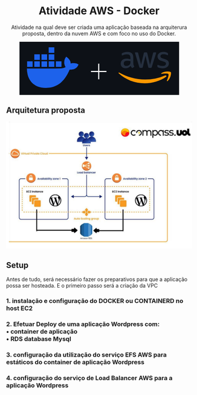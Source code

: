 <h1 style="text-align: center">Atividade AWS - Docker</h1>

<p style="text-align: center">
Atividade na qual deve ser criada uma aplicação baseada na arquiterura proposta, dentro da nuvem AWS e com foco no uso do Docker.
</p>

<div style="display: flex; justify-content: center;">
  <img src="./title-image.png" style="mix-blend-mode: multiply">
</div>

## Arquitetura proposta
<img src="./image1.png">

## Setup
Antes de tudo, será necessário fazer os preparativos para que a aplicação possa ser hosteada. E o primeiro passo será a criação da VPC


### 1. instalação e configuração do DOCKER ou CONTAINERD no host EC2

<h3>2. Efetuar Deploy de uma aplicação Wordpress com:<br>
• container de aplicação<br>
• RDS database Mysql<h3>

### 3. configuração da utilização do serviço EFS AWS para estáticos do container de aplicação Wordpress

### 4. configuração do serviço de Load Balancer AWS para a aplicação Wordpress